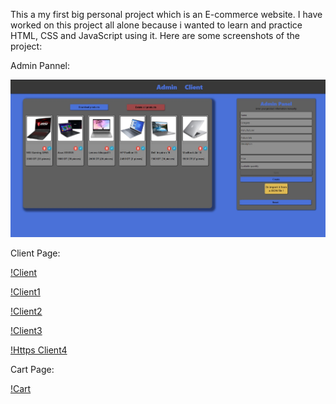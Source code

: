 This a my first big personal project which is an E-commerce website.
I have worked on this project all alone because i wanted to learn and practice HTML, CSS and JavaScript using it.
Here are some screenshots of the project:


Admin Pannel:

![Admin](/ClaigsRist/Admin.jpg)



Client Page:

[!Client](https://res.cloudinary.com/dwvwjxizk/image/upload/v1640777916/folder/Client_tmnprq.jpg)


[!Client1](https://res.cloudinary.com/dwvwjxizk/image/upload/v1640777918/folder/Screenshot_2021-12-29_122057_aj6oy0.jpg)


[!Client2](https://res.cloudinary.com/dwvwjxizk/image/upload/v1640777915/folder/Screenshot_2021-12-29_122139_stfw7l.jpg)


[!Client3](https://res.cloudinary.com/dwvwjxizk/image/upload/v1640777911/folder/Screenshot_2021-12-29_122123_jj6ajg.jpg)


[!Https Client4](https://res.cloudinary.com/dwvwjxizk/image/upload/v1640777912/folder/Screenshot_2021-12-29_122009_fegm2k.jpg)


Cart Page:

[!Cart](https://res.cloudinary.com/dwvwjxizk/image/upload/v1640777915/folder/Screenshot_2021-12-29_122732_w5dum0.jpg)